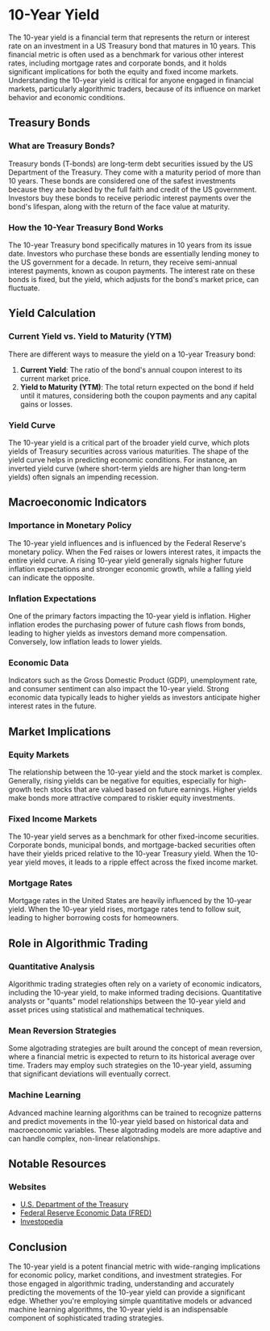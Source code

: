 # 10-Year Yield

The 10-year yield is a financial term that represents the return or interest rate on an investment in a US Treasury bond that matures in 10 years. This financial metric is often used as a benchmark for various other interest rates, including mortgage rates and corporate bonds, and it holds significant implications for both the equity and fixed income markets. Understanding the 10-year yield is critical for anyone engaged in financial markets, particularly algorithmic traders, because of its influence on market behavior and economic conditions.

## Treasury Bonds

### What are Treasury Bonds?
Treasury bonds (T-bonds) are long-term debt securities issued by the US Department of the Treasury. They come with a maturity period of more than 10 years. These bonds are considered one of the safest investments because they are backed by the full faith and credit of the US government. Investors buy these bonds to receive periodic interest payments over the bond's lifespan, along with the return of the face value at maturity.

### How the 10-Year Treasury Bond Works
The 10-year Treasury bond specifically matures in 10 years from its issue date. Investors who purchase these bonds are essentially lending money to the US government for a decade. In return, they receive semi-annual interest payments, known as coupon payments. The interest rate on these bonds is fixed, but the yield, which adjusts for the bond's market price, can fluctuate.

## Yield Calculation

### Current Yield vs. Yield to Maturity (YTM)
There are different ways to measure the yield on a 10-year Treasury bond:

1. **Current Yield**: The ratio of the bond's annual coupon interest to its current market price.
2. **Yield to Maturity (YTM)**: The total return expected on the bond if held until it matures, considering both the coupon payments and any capital gains or losses.

### Yield Curve
The 10-year yield is a critical part of the broader yield curve, which plots yields of Treasury securities across various maturities. The shape of the yield curve helps in predicting economic conditions. For instance, an inverted yield curve (where short-term yields are higher than long-term yields) often signals an impending recession.

## Macroeconomic Indicators

### Importance in Monetary Policy
The 10-year yield influences and is influenced by the Federal Reserve's monetary policy. When the Fed raises or lowers interest rates, it impacts the entire yield curve. A rising 10-year yield generally signals higher future inflation expectations and stronger economic growth, while a falling yield can indicate the opposite.

### Inflation Expectations
One of the primary factors impacting the 10-year yield is inflation. Higher inflation erodes the purchasing power of future cash flows from bonds, leading to higher yields as investors demand more compensation. Conversely, low inflation leads to lower yields.

### Economic Data
Indicators such as the Gross Domestic Product (GDP), unemployment rate, and consumer sentiment can also impact the 10-year yield. Strong economic data typically leads to higher yields as investors anticipate higher interest rates in the future.

## Market Implications

### Equity Markets
The relationship between the 10-year yield and the stock market is complex. Generally, rising yields can be negative for equities, especially for high-growth tech stocks that are valued based on future earnings. Higher yields make bonds more attractive compared to riskier equity investments.

### Fixed Income Markets
The 10-year yield serves as a benchmark for other fixed-income securities. Corporate bonds, municipal bonds, and mortgage-backed securities often have their yields priced relative to the 10-year Treasury yield. When the 10-year yield moves, it leads to a ripple effect across the fixed income market.

### Mortgage Rates
Mortgage rates in the United States are heavily influenced by the 10-year yield. When the 10-year yield rises, mortgage rates tend to follow suit, leading to higher borrowing costs for homeowners.

## Role in Algorithmic Trading

### Quantitative Analysis
Algorithmic trading strategies often rely on a variety of economic indicators, including the 10-year yield, to make informed trading decisions. Quantitative analysts or "quants" model relationships between the 10-year yield and asset prices using statistical and mathematical techniques.

### Mean Reversion Strategies
Some algotrading strategies are built around the concept of mean reversion, where a financial metric is expected to return to its historical average over time. Traders may employ such strategies on the 10-year yield, assuming that significant deviations will eventually correct.

### Machine Learning
Advanced machine learning algorithms can be trained to recognize patterns and predict movements in the 10-year yield based on historical data and macroeconomic variables. These algotrading models are more adaptive and can handle complex, non-linear relationships.

## Notable Resources

### Websites
- [U.S. Department of the Treasury](https://www.treasury.gov/resource-center/data-chart-center/interest-rates/pages/textview.aspx?data=yield)
- [Federal Reserve Economic Data (FRED)](https://fred.stlouisfed.org/series/DGS10)
- [Investopedia](https://www.investopedia.com/terms/1/10-yeartreasury.asp)

## Conclusion
The 10-year yield is a potent financial metric with wide-ranging implications for economic policy, market conditions, and investment strategies. For those engaged in algorithmic trading, understanding and accurately predicting the movements of the 10-year yield can provide a significant edge. Whether you're employing simple quantitative models or advanced machine learning algorithms, the 10-year yield is an indispensable component of sophisticated trading strategies.